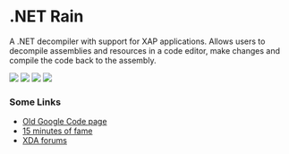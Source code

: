 # .NET Rain

A .NET decompiler with support for XAP applications.
Allows users to decompile assemblies and resources in a code editor, make changes and compile the code back to the assembly.

<img src="http://i.imgur.com/tgy9X9S.png">
<img src="http://i.imgur.com/I3aqNK2.png">
<img src="http://i.imgur.com/OgBDzQl.png">
<img src="http://i.imgur.com/52MxEpc.png">

### Some Links
* [Old Google Code page](https://code.google.com/p/dotnet-rain/)
* [15 minutes of fame](http://www.xda-developers.com/take-apart-xap-at-your-leisure-with-net-rain/)
* [XDA forums](http://forum.xda-developers.com/showthread.php?t=1443692)
